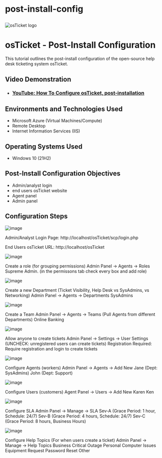 # post-install-config<p align="center">
<img src="https://i.imgur.com/Clzj7Xs.png" alt="osTicket logo"/>
</p>

<h1>osTicket - Post-Install Configuration</h1>
This tutorial outlines the post-install configuration of the open-source help desk ticketing system osTicket.<br />


<h2>Video Demonstration</h2>

- ### [YouTube: How To Configure osTicket, post-installation](https://www.youtube.com)

<h2>Environments and Technologies Used</h2>

- Microsoft Azure (Virtual Machines/Compute)
- Remote Desktop
- Internet Information Services (IIS)

<h2>Operating Systems Used </h2>

- Windows 10</b> (21H2)

<h2>Post-Install Configuration Objectives</h2>

- Admin/analyst login 
- end users osTicket website
- Agent panel
- Admin panel


<h2>Configuration Steps</h2>

![image](https://github.com/user-attachments/assets/ea8bbd26-71c1-40bf-8300-301879f69430)

<p>
Admin/Analyst Login Page:
http://localhost/osTicket/scp/login.php 


End Users osTicket URL:
http://localhost/osTicket 



![image](https://github.com/user-attachments/assets/076a8353-7000-4374-96c7-836aa243e3ea)

Create a role (for grouping permissions)
Admin Panel -> Agents -> Roles
Supreme Admin.
(in the permissons tab check every box and add role)

![image](https://github.com/user-attachments/assets/b8819ed0-32ee-45da-bf2c-457d0677afb8)

Create a new Department (Ticket Visibility, Help Desk vs SysAdmins, vs Networking)
Admin Panel -> Agents -> Departments
SysAdmins 

![image](https://github.com/user-attachments/assets/3e15e23c-42b3-4314-a175-f936e37407b0)

Create a Team
Admin Panel -> Agents -> Teams (Pull Agents from different Departments)
Online Banking

![image](https://github.com/user-attachments/assets/0b93ab3b-525f-4629-bf3c-b1730b5cc107)

Allow anyone to create tickets
Admin Panel -> Settings -> User Settings (UNCHECK: unregistered users can create tickets)
Registration Required: Require registration and login to create tickets

![image](https://github.com/user-attachments/assets/f3c45706-882a-496d-a479-250fcd5b0bc7)

Configure Agents (workers)
Admin Panel -> Agents -> Add New
Jane (Dept: SysAdmins)
John (Dept: Support)

![image](https://github.com/user-attachments/assets/1f7b9441-fc94-45ae-9486-18a46c572ddd)

Configure Users (customers)
Agent Panel -> Users -> Add New
Karen
Ken

![image](https://github.com/user-attachments/assets/81f1c7c9-4943-42ec-9618-a1df3db572bc)

Configure SLA
Admin Panel -> Manage -> SLA
Sev-A (Grace Period: 1 hour, Schedule: 24/7)
Sev-B (Grace Period: 4 hours, Schedule: 24/7)
Sev-C (Grace Period: 8 hours, Business Hours)

![image](https://github.com/user-attachments/assets/dbd9229f-50ba-4fc7-91dc-4ea346d8071e)

Configure Help Topics (For when users create a ticket)
Admin Panel -> Manage -> Help Topics
Business Critical Outage
Personal Computer Issues
Equipment Request
Password Reset
Other

